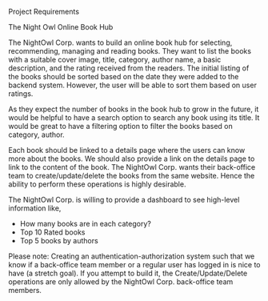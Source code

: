 Project Requirements

The Night Owl Online Book Hub

The NightOwl Corp. wants to build an online book hub for
selecting, recommending, managing and reading books. They want
to list the books with a suitable cover image, title,
category, author name, a basic description, and the rating
received from the readers. The initial listing of the books
should be sorted based on the date they were added to the
backend system. However, the user will be able to sort them
based on user ratings.

As they expect the number of books in the book hub to grow in
the future, it would be helpful to have a search option to
search any book using its title. It would be great to have a
filtering option to filter the books based on category,
author.

Each book should be linked to a details page where the users
can know more about the books. We should also provide a link
on the details page to link to the content of the book.
The NightOwl Corp. wants their back-office team to
create/update/delete the books from the same website. Hence
the ability to perform these operations is highly desirable.

The NightOwl Corp. is willing to provide a dashboard to see
high-level information like,
- How many books are in each category?
- Top 10 Rated books
- Top 5 books by authors

Please note: Creating an authentication-authorization system
such that we know if a back-office team member or a regular
user has logged in is nice to have (a stretch goal). If you
attempt to build it, the Create/Update/Delete operations are
only allowed by the NightOwl Corp. back-office team members.


